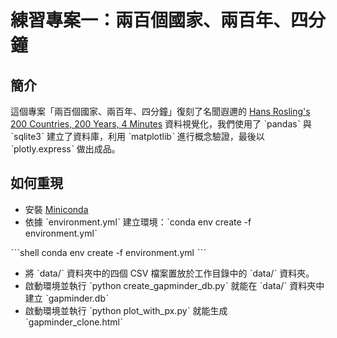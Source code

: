 # 練習專案一：兩百個國家、兩百年、四分鐘

## 簡介

這個專案「兩百個國家、兩百年、四分鐘」復刻了名聞遐邇的 [Hans Rosling's 200 Countries, 200 Years, 4 Minutes](https://www.youtube.com/watch?v=jbkSRLYSojo) 資料視覺化，我們使用了 ˋpandasˋ 與 ˋsqlite3ˋ 建立了資料庫，利用 ˋmatplotlibˋ 進行概念驗證，最後以 ˋplotly.expressˋ 做出成品。

## 如何重現

- 安裝 [Miniconda](https://docs.anaconda.com/miniconda/)
- 依據 ˋenvironment.ymlˋ 建立環境：ˋconda env create -f environment.ymlˋ

ˋˋˋshell
conda env create -f environment.yml
ˋˋˋ

- 將 ˋdata/ˋ 資料夾中的四個 CSV 檔案置放於工作目錄中的 ˋdata/ˋ 資料夾。
- 啟動環境並執行 ˋpython create_gapminder_db.pyˋ 就能在 ˋdata/ˋ 資料夾中建立 ˋgapminder.dbˋ
- 啟動環境並執行 ˋpython plot_with_px.pyˋ 就能生成 ˋgapminder_clone.htmlˋ